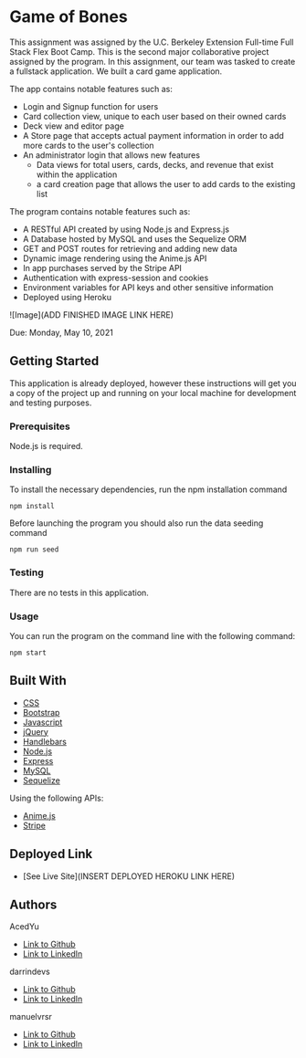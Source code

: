 # Game of Bones
This assignment was assigned by the U.C. Berkeley Extension Full-time Full Stack Flex Boot Camp.
This is the second major collaborative project assigned by the program. In this assignment, our team was tasked to create a fullstack application. We built a card game application.

The app contains notable features such as:
- Login and Signup function for users
- Card collection view, unique to each user based on their owned cards
- Deck view and editor page
- A Store page that accepts actual payment information in order to add more cards to the user's collection
- An administrator login that allows new features
  - Data views for total users, cards, decks, and revenue that exist within the application
  - a card creation page that allows the user to add cards to the existing list


The program contains notable features such as:
- A RESTful API created by using Node.js and Express.js
- A Database hosted by MySQL and uses the Sequelize ORM
- GET and POST routes for retrieving and adding new data
- Dynamic image rendering using the Anime.js API
- In app purchases served by the Stripe API
- Authentication with express-session and cookies
- Environment variables for API keys and other sensitive information
- Deployed using Heroku

![Image](ADD FINISHED IMAGE LINK HERE)

Due: Monday, May 10, 2021

## Getting Started

This application is already deployed, however these instructions will get you a copy of the project up and running on your local machine for development and testing purposes.

### Prerequisites

Node.js is required.

### Installing
To install the necessary dependencies, run the npm installation command
```
npm install
```
Before launching the program you should also run the data seeding command
```
npm run seed
```

### Testing
There are no tests in this application.

### Usage
You can run the program on the command line with the following command:
```
npm start
```

## Built With
* [CSS](https://developer.mozilla.org/en-US/docs/Web/CSS)
* [Bootstrap](https://getbootstrap.com/)
* [Javascript](https://developer.mozilla.org/en-US/docs/Web/JavaScript)
* [jQuery](https://api.jquery.com/)
* [Handlebars](https://handlebarsjs.com/)
* [Node.js](https://nodejs.org/en/docs/)
* [Express](https://expressjs.com/)
* [MySQL](https://dev.mysql.com/doc/)
* [Sequelize](https://sequelize.org/master/)

Using the following APIs:
* [Anime.js](https://animejs.com/documentation/)
* [Stripe](https://stripe.com/docs/api)

## Deployed Link

* [See Live Site](INSERT DEPLOYED HEROKU LINK HERE)

## Authors
AcedYu
- [Link to Github](https://github.com/AcedYu)
- [Link to LinkedIn](https://www.linkedin.com/in/alex-yu-3712811b9/)

darrindevs
- [Link to Github](https://github.com/darrindevs)
- [Link to LinkedIn](https://www.linkedin.com/in/darrinweyers/)

manuelvrsr
- [Link to Github](https://github.com/manuelvrsr)
- [Link to LinkedIn](https://www.linkedin.com/in/manuel-villasenor-854186205/)